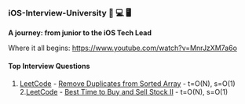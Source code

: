 


### iOS-Interview-University  📲 💻 🖥
**A journey: from junior to the iOS Tech Lead**

Where it all begins: https://www.youtube.com/watch?v=MnrJzXM7a6o

#### Top Interview Questions
1. [LeetCode](https://leetcode.com/explore/interview/card/top-interview-questions-easy/92/array/727/) - [Remove Duplicates from Sorted Array](https://github.com/burhanaras/iOS-Interview-University/blob/main/Top%20Interview%20Questions/001_Remove%20Duplicates%20from%20Sorted%20Array.playground/Contents.swift) - t=O(N), s=O(1) 
2.[LeetCode](https://leetcode.com/explore/interview/card/top-interview-questions-easy/92/array/564/) - [Best Time to Buy and Sell Stock II](https://github.com/burhanaras/iOS-Interview-University/blob/main/Top%20Interview%20Questions/002_Best%20Time%20to%20Buy%20and%20Sell%20Stock%20II.playground/Contents.swift) - t=O(N), s=O(1)
